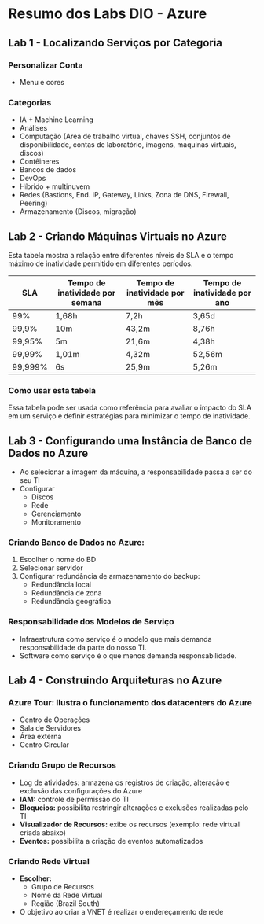 # Resumo dos Labs DIO - Azure


## Lab 1 - Localizando Serviços por Categoria 

### Personalizar Conta
* Menu e cores

### Categorias
* IA + Machine Learning
* Análises
* Computação (Area de trabalho virtual, chaves SSH, conjuntos de disponibilidade, contas de laboratório, imagens, maquinas virtuais, discos)
* Contêineres
* Bancos de dados
* DevOps
* Híbrido + multinuvem
* Redes (Bastions, End. IP, Gateway, Links, Zona de DNS, Firewall, Peering)
* Armazenamento (Discos, migração)



## Lab 2 - Criando Máquinas Virtuais no Azure
Esta tabela mostra a relação entre diferentes níveis de SLA e o tempo máximo de inatividade permitido em diferentes períodos.

| SLA      | Tempo de inatividade por semana | Tempo de inatividade por mês | Tempo de inatividade por ano |
|----------|---------------------------------|------------------------------|------------------------------|
| 99%      | 1,68h                           | 7,2h                         | 3,65d                        |
| 99,9%    | 10m                             | 43,2m                        | 8,76h                        |
| 99,95%   | 5m                              | 21,6m                        | 4,38h                        |
| 99,99%   | 1,01m                           | 4,32m                        | 52,56m                       |
| 99,999%  | 6s                              | 25,9m                        | 5,26m                        |

### Como usar esta tabela

Essa tabela pode ser usada como referência para avaliar o impacto do SLA em um serviço e definir estratégias para minimizar o tempo de inatividade.



## Lab 3 - Configurando uma Instância de Banco de Dados no Azure

* Ao selecionar a imagem da máquina, a responsabilidade passa a ser do seu TI
* Configurar
  * Discos
  * Rede
  * Gerenciamento
  * Monitoramento
  
### Criando Banco de Dados no Azure:
1. Escolher o nome do BD
2. Selecionar servidor
3. Configurar redundância de armazenamento do backup:
	* Redundância local
	* Redundância de zona
	* Redundância geográfica

### Responsabilidade dos Modelos de Serviço
* Infraestrutura como serviço é o modelo que mais demanda responsabilidade da parte do nosso TI.
* Software como serviço é o que menos demanda responsabilidade.



## Lab 4 - Construíndo Arquiteturas no Azure

### Azure Tour: Ilustra o funcionamento dos datacenters do Azure
* Centro de Operações
* Sala de Servidores
* Área externa
* Centro Circular	

### Criando Grupo de Recursos
* Log de atividades: armazena os registros de criação, alteração e exclusão das configurações do Azure
* __IAM:__ controle de permissão do TI
* __Bloqueios:__ possibilita restringir alterações e exclusões realizadas pelo TI
* __Visualizador de Recursos:__ exibe os recursos (exemplo: rede virtual criada abaixo)
* __Eventos:__ possibilita a criação de eventos automatizados

### Criando Rede Virtual
* __Escolher:__
	* Grupo de Recursos
	* Nome da Rede Virtual
	* Região (Brazil South)
* O objetivo ao criar a VNET é realizar o endereçamento de rede
